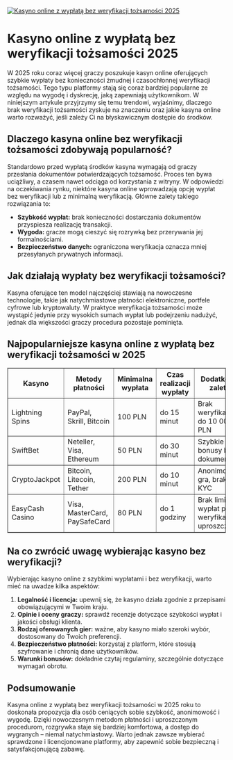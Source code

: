 [![Kasyno online z wypłatą bez weryfikacji tożsamości 2025](https://123-caf.pages.dev/gitsignup.png)](https://vrmoo.ru/Bt82HjjY)

<h1>Kasyno online z wypłatą bez weryfikacji tożsamości 2025</h1> <p>W 2025 roku coraz więcej graczy poszukuje kasyn online oferujących szybkie wypłaty bez konieczności żmudnej i czasochłonnej weryfikacji tożsamości. Tego typu platformy stają się coraz bardziej popularne ze względu na wygodę i dyskrecję, jaką zapewniają użytkownikom. W niniejszym artykule przyjrzymy się temu trendowi, wyjaśnimy, dlaczego brak weryfikacji tożsamości zyskuje na znaczeniu oraz jakie kasyna online warto rozważyć, jeśli zależy Ci na błyskawicznym dostępie do środków.</p>  <h2>Dlaczego kasyna online bez weryfikacji tożsamości zdobywają popularność?</h2> <p>Standardowo przed wypłatą środków kasyna wymagają od graczy przesłania dokumentów potwierdzających tożsamość. Proces ten bywa uciążliwy, a czasem nawet odciąga od korzystania z witryny. W odpowiedzi na oczekiwania rynku, niektóre kasyna online wprowadzają opcję wypłat bez weryfikacji lub z minimalną weryfikacją. Główne zalety takiego rozwiązania to:</p> <ul>   <li><strong>Szybkość wypłat:</strong> brak konieczności dostarczania dokumentów przyspiesza realizację transakcji.</li>   <li><strong>Wygoda:</strong> gracze mogą cieszyć się rozrywką bez przerywania jej formalnościami.</li>   <li><strong>Bezpieczeństwo danych:</strong> ograniczona weryfikacja oznacza mniej przesyłanych prywatnych informacji.</li> </ul>  <h2>Jak działają wypłaty bez weryfikacji tożsamości?</h2> <p>Kasyna oferujące ten model najczęściej stawiają na nowoczesne technologie, takie jak natychmiastowe płatności elektroniczne, portfele cyfrowe lub kryptowaluty. W praktyce weryfikacja tożsamości może wystąpić jedynie przy wysokich sumach wypłat lub podejrzeniu nadużyć, jednak dla większości graczy procedura pozostaje pominięta.</p>  <h2>Najpopularniejsze kasyna online z wypłatą bez weryfikacji tożsamości w 2025</h2> <table border="1" cellspacing="0" cellpadding="5">   <thead>     <tr>       <th>Kasyno</th>       <th>Metody płatności</th>       <th>Minimalna wypłata</th>       <th>Czas realizacji wypłaty</th>       <th>Dodatkowe zalety</th>     </tr>   </thead>   <tbody>     <tr>       <td>Lightning Spins</td>       <td>PayPal, Skrill, Bitcoin</td>       <td>100 PLN</td>       <td>do 15 minut</td>       <td>Brak weryfikacji do 10 000 PLN</td>     </tr>     <tr>       <td>SwiftBet</td>       <td>Neteller, Visa, Ethereum</td>       <td>50 PLN</td>       <td>do 30 minut</td>       <td>Szybkie bonusy bez dokumentów</td>     </tr>     <tr>       <td>CryptoJackpot</td>       <td>Bitcoin, Litecoin, Tether</td>       <td>200 PLN</td>       <td>do 10 minut</td>       <td>Anonimowa gra, brak KYC</td>     </tr>     <tr>       <td>EasyCash Casino</td>       <td>Visa, MasterCard, PaySafeCard</td>       <td>80 PLN</td>       <td>do 1 godziny</td>       <td>Brak limitów wypłat przy weryfikacji uproszczonej</td>     </tr>   </tbody> </table>  <h2>Na co zwrócić uwagę wybierając kasyno bez weryfikacji?</h2> <p>Wybierając kasyno online z szybkimi wypłatami i bez weryfikacji, warto mieć na uwadze kilka aspektów:</p> <ol>   <li><strong>Legalność i licencja:</strong> upewnij się, że kasyno działa zgodnie z przepisami obowiązującymi w Twoim kraju.</li>   <li><strong>Opinie i oceny graczy:</strong> sprawdź recenzje dotyczące szybkości wypłat i jakości obsługi klienta.</li>   <li><strong>Rodzaj oferowanych gier:</strong> ważne, aby kasyno miało szeroki wybór, dostosowany do Twoich preferencji.</li>   <li><strong>Bezpieczeństwo płatności:</strong> korzystaj z platform, które stosują szyfrowanie i chronią dane użytkowników.</li>   <li><strong>Warunki bonusów:</strong> dokładnie czytaj regulaminy, szczególnie dotyczące wymagań obrotu.</li> </ol>  <h2>Podsumowanie</h2> <p>Kasyna online z wypłatą bez weryfikacji tożsamości w 2025 roku to doskonała propozycja dla osób ceniących sobie szybkość, anonimowość i wygodę. Dzięki nowoczesnym metodom płatności i uproszczonym procedurom, rozgrywka staje się bardziej komfortowa, a dostęp do wygranych – niemal natychmiastowy. Warto jednak zawsze wybierać sprawdzone i licencjonowane platformy, aby zapewnić sobie bezpieczną i satysfakcjonującą zabawę.</p>